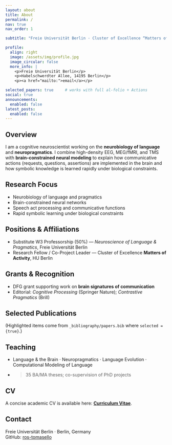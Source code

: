 ```yaml
---
layout: about
title: About
permalink: /
nav: true
nav_order: 1

subtitle: "Freie Universität Berlin · Cluster of Excellence “Matters of Activity” (HU Berlin)"

profile:
  align: right
  image: /assets/img/profile.jpg
  image_circular: false
  more_info: |
    <p>Freie Universität Berlin</p>
    <p>Habelschwerdter Allee, 14195 Berlin</p>
    <p><a href="mailto:">email</a></p>

selected_papers: true     # works with full al-folio + Actions
social: true
announcements:
  enabled: false
latest_posts:
  enabled: false
---
```


## Overview
I am a cognitive neuroscientist working on the **neurobiology of language** and **neuropragmatics**. I combine high-density EEG, MEG/fMRI, and TMS with **brain-constrained neural modeling** to explain how communicative actions (requests, questions, assertions) are implemented in the brain and how symbolic knowledge is learned rapidly under biological constraints.

## Research Focus
- Neurobiology of language and pragmatics  
- Brain-constrained neural networks  
- Speech act processing and communicative functions  
- Rapid symbolic learning under biological constraints  

## Positions & Affiliations
- Substitute W3 Professorship (50%) — *Neuroscience of Language & Pragmatics*, Freie Universität Berlin  
- Research Fellow / Co-Project Leader — Cluster of Excellence **Matters of Activity**, HU Berlin

## Grants & Recognition
- DFG grant supporting work on **brain signatures of communication**  
- Editorial: *Cognitive Processing* (Springer Nature); *Contrastive Pragmatics* (Brill)

## Selected Publications
(Highlighted items come from `_bibliography/papers.bib` where `selected = {true}`.)

## Teaching
- Language & the Brain · Neuropragmatics · Language Evolution · Computational Modeling of Language  
- >35 BA/MA theses; co-supervision of PhD projects

## CV
A concise academic CV is available here: **[Curriculum Vitae](/cv/)**.

## Contact
Freie Universität Berlin · Berlin, Germany  
GitHub: [ros-tomasello](https://github.com/ros-tomasello)
